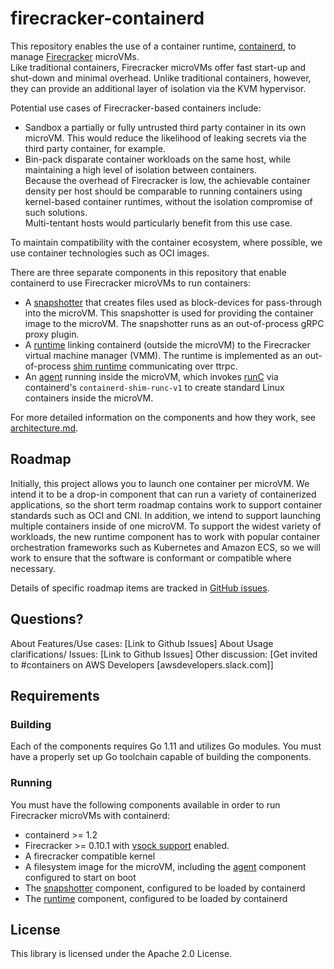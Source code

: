 # firecracker-containerd

This repository enables the use of a container runtime,
[containerd](https://containerd.io), to manage
[Firecracker](https://github.com/firecracker-microvm/firecracker) microVMs.  
Like traditional containers, Firecracker microVMs offer fast 
start-up and shut-down and minimal overhead.  Unlike traditional 
containers, however, they can provide an additional layer of 
isolation via the KVM hypervisor. 

Potential use cases of Firecracker-based containers include:
* Sandbox a partially or fully untrusted third party container 
in its own microVM.  This would reduce the likelihood of 
leaking secrets via the third party container, for example.
* Bin-pack disparate container workloads on the same host, 
while maintaining a high level of isolation between containers.  
Because the overhead of Firecracker is low, the achievable 
container density per host should be comparable to 
running containers using kernel-based container runtimes, 
without the isolation compromise of such solutions.  
Multi-tentant hosts would particularly benefit from this use case.

To maintain compatibility with the container ecosystem, where possible, we use
container technologies such as OCI images.

There are three separate components in this repository that enable containerd 
to use Firecracker microVMs to run containers:

* A [snapshotter](snapshotter) that creates files used as block-devices for
  pass-through into the microVM.  This snapshotter is used for providing the
  container image to the microVM.  The snapshotter runs as an out-of-process
  gRPC proxy plugin.
* A [runtime](runtime) linking containerd (outside the microVM) to the
  Firecracker virtual machine manager (VMM).  The runtime is implemented as an
  out-of-process
  [shim runtime](https://github.com/containerd/containerd/issues/2426)
  communicating over ttrpc.
* An [agent](agent) running inside the microVM, which invokes
  [runC](https://runc.io) via containerd's `containerd-shim-runc-v1`
  to create standard Linux containers inside the microVM.
  
For more detailed information on the components and how they work, see
[architecture.md](docs/architecture.md).

## Roadmap

Initially, this project allows you to launch one container per microVM.  We
intend it to be a drop-in component that can run a variety of containerized
applications, so the short term roadmap contains work to support container
standards such as OCI and CNI. In addition, we intend to support launching multiple
containers inside of one microVM.  To support the widest variety of workloads,
the new runtime component has to work with popular container orchestration
frameworks such as Kubernetes and Amazon ECS, so we will work to ensure that the
software is conformant or compatible where necessary.

Details of specific roadmap items are tracked in [GitHub issues](issues).

## Questions?

About Features/Use cases: [Link to Github Issues] About Usage clarifications/
Issues: [Link to Github Issues] Other discussion:
[Get invited to #containers on AWS Developers [awsdevelopers.slack.com]]

## Requirements

### Building

Each of the components requires Go 1.11 and utilizes Go modules.  You must have
a properly set up Go toolchain capable of building the components.

### Running

You must have the following components available in order to run Firecracker
microVMs with containerd:

* containerd >= 1.2
* Firecracker >= 0.10.1 with [vsock support](https://github.com/firecracker-microvm/firecracker/blob/master/docs/experimental-vsock.md) enabled.
* A firecracker compatible kernel
* A filesystem image for the microVM, including the [agent](agent)
  component configured to start on boot
* The [snapshotter](snapshotter) component, configured to be loaded by containerd
* The [runtime](runtime) component, configured to be loaded by containerd

## License

This library is licensed under the Apache 2.0 License.

